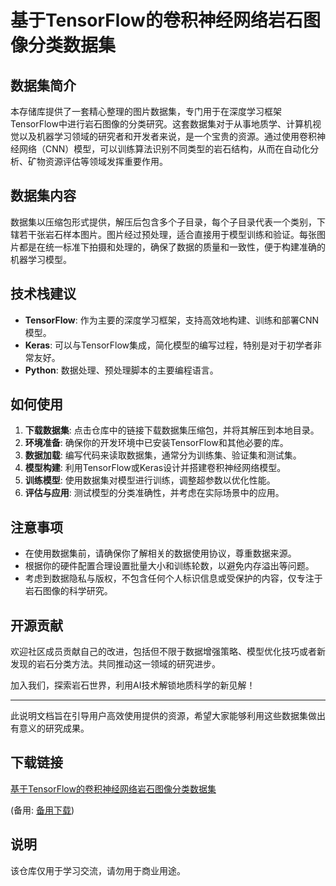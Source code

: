 # 基于TensorFlow的卷积神经网络岩石图像分类数据集

## 数据集简介

本存储库提供了一套精心整理的图片数据集，专门用于在深度学习框架TensorFlow中进行岩石图像的分类研究。这套数据集对于从事地质学、计算机视觉以及机器学习领域的研究者和开发者来说，是一个宝贵的资源。通过使用卷积神经网络（CNN）模型，可以训练算法识别不同类型的岩石结构，从而在自动化分析、矿物资源评估等领域发挥重要作用。

## 数据集内容

数据集以压缩包形式提供，解压后包含多个子目录，每个子目录代表一个类别，下辖若干张岩石样本图片。图片经过预处理，适合直接用于模型训练和验证。每张图片都是在统一标准下拍摄和处理的，确保了数据的质量和一致性，便于构建准确的机器学习模型。

## 技术栈建议

- **TensorFlow**: 作为主要的深度学习框架，支持高效地构建、训练和部署CNN模型。
- **Keras**: 可以与TensorFlow集成，简化模型的编写过程，特别是对于初学者非常友好。
- **Python**: 数据处理、预处理脚本的主要编程语言。

## 如何使用

1. **下载数据集**: 点击仓库中的链接下载数据集压缩包，并将其解压到本地目录。
2. **环境准备**: 确保你的开发环境中已安装TensorFlow和其他必要的库。
3. **数据加载**: 编写代码来读取数据集，通常分为训练集、验证集和测试集。
4. **模型构建**: 利用TensorFlow或Keras设计并搭建卷积神经网络模型。
5. **训练模型**: 使用数据集对模型进行训练，调整超参数以优化性能。
6. **评估与应用**: 测试模型的分类准确性，并考虑在实际场景中的应用。

## 注意事项

- 在使用数据集前，请确保你了解相关的数据使用协议，尊重数据来源。
- 根据你的硬件配置合理设置批量大小和训练轮数，以避免内存溢出等问题。
- 考虑到数据隐私与版权，不包含任何个人标识信息或受保护的内容，仅专注于岩石图像的科学研究。

## 开源贡献

欢迎社区成员贡献自己的改进，包括但不限于数据增强策略、模型优化技巧或者新发现的岩石分类方法。共同推动这一领域的研究进步。

加入我们，探索岩石世界，利用AI技术解锁地质科学的新见解！

---

此说明文档旨在引导用户高效使用提供的资源，希望大家能够利用这些数据集做出有意义的研究成果。

## 下载链接
[基于TensorFlow的卷积神经网络岩石图像分类数据集](https://pan.quark.cn/s/48bf4acc04b2) 

(备用: [备用下载](https://pan.baidu.com/s/17dO2xJ66INoV-n60bUtnJA?pwd=1234))

## 说明

该仓库仅用于学习交流，请勿用于商业用途。
